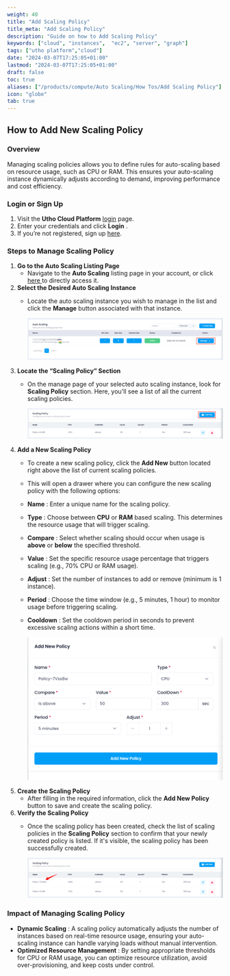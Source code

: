 ```yaml
---
weight: 40
title: "Add Scaling Policy"
title_meta: "Add Scaling Policy"
description: "Guide on how to Add Scaling Policy"
keywords: ["cloud", "instances",  "ec2", "server", "graph"]
tags: ["utho platform","cloud"]
date: "2024-03-07T17:25:05+01:00"
lastmod: "2024-03-07T17:25:05+01:00"
draft: false
toc: true
aliases: ["/products/compute/Auto Scaling/How Tos/Add Scaling Policy"]
icon: "globe"
tab: true
---
```


## **How to Add New Scaling Policy**

### **Overview**

Managing scaling policies allows you to define rules for auto-scaling based on resource usage, such as CPU or RAM. This ensures your auto-scaling instance dynamically adjusts according to demand, improving performance and cost efficiency.

### **Login or Sign Up**

1. Visit the **Utho Cloud Platform** [login](https://console.utho.com/login) page.
2. Enter your credentials and click  **Login** .
3. If you’re not registered, sign up [here](https://console.utho.com/signup).

### **Steps to Manage Scaling Policy**

1. **Go to the Auto Scaling Listing Page**
   * Navigate to the **Auto Scaling** listing page in your account, or click [here ](https://console.utho.com/auto-scaling "Auto Scaling Listing Page")to directly access it.
2. **Select the Desired Auto Scaling Instance**
   * Locate the auto scaling instance you wish to manage in the list and click the **Manage** button associated with that instance.

     ![1743751763050](image/index/1743751763050.png)
3. **Locate the “Scaling Policy” Section**
   * On the manage page of your selected auto scaling instance, look for **Scaling Policy** section. Here, you'll see a list of all the current scaling policies.

     ![1743751824045](image/index/1743751824045.png)
4. **Add a New Scaling Policy**
   * To create a new scaling policy, click the **Add New** button located right above the list of current scaling policies.
   * This will open a drawer where you can configure the new scaling policy with the following options:
   * **Name** : Enter a unique name for the scaling policy.
   * **Type** : Choose between **CPU** or **RAM** based scaling. This determines the resource usage that will trigger scaling.
   * **Compare** : Select whether scaling should occur when usage is **above** or **below** the specified threshold.
   * **Value** : Set the specific resource usage percentage that triggers scaling (e.g., 70% CPU or RAM usage).
   * **Adjust** : Set the number of instances to add or remove (minimum is 1 instance).
   * **Period** : Choose the time window (e.g., 5 minutes, 1 hour) to monitor usage before triggering scaling.
   * **Cooldown** : Set the cooldown period in seconds to prevent excessive scaling actions within a short time.

     ![1743751840424](image/index/1743751840424.png)
5. **Create the Scaling Policy**
   * After filling in the required information, click the **Add New Policy** button to save and create the scaling policy.
6. **Verify the Scaling Policy**
   * Once the scaling policy has been created, check the list of scaling policies in the **Scaling Policy** section to confirm that your newly created policy is listed. If it's visible, the scaling policy has been successfully created.

     ![1743751878303](image/index/1743751878303.png)

### **Impact of Managing Scaling Policy**

* **Dynamic Scaling** : A scaling policy automatically adjusts the number of instances based on real-time resource usage, ensuring your auto-scaling instance can handle varying loads without manual intervention.
* **Optimized Resource Management** : By setting appropriate thresholds for CPU or RAM usage, you can optimize resource utilization, avoid over-provisioning, and keep costs under control.
